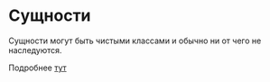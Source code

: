 # Сущности

Сущности могут быть чистыми классами и обычно ни от чего не наследуются.

Подробнее [тут](https://github.com/zndoc/team/blob/master/architecture/entity.md)

